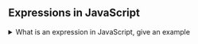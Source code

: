 ## Expressions in JavaScript

<details>
  <summary>What is an expression in JavaScript, give an example</summary>

An expression is a phrase, when evaluated produces a value in JavaScript
<br/>
**Examples**:

- Variable names that evaluate to whatever value that been assigned.
- Array access expression.
- Function invocation expression etc.
</details>
